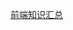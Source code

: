 [前端知识汇总](https://github.com/fxss5201/webList/wiki/web%E5%89%8D%E7%AB%AF%E7%9F%A5%E8%AF%86%E7%82%B9%E6%80%BB%E7%BB%93)
